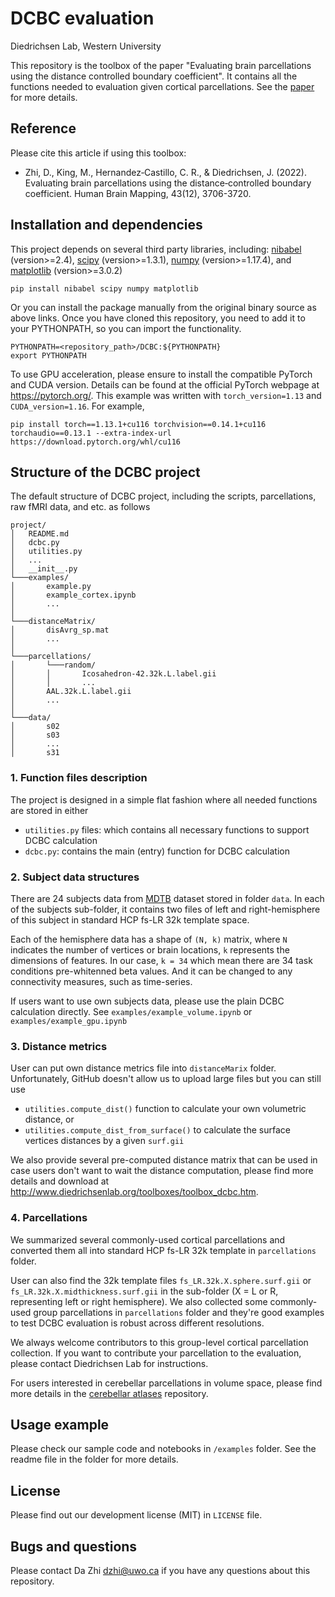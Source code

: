 # DCBC evaluation

Diedrichsen Lab, Western University

This repository is the toolbox of the paper "Evaluating brain parcellations using the distance controlled boundary coefficient". It contains all the functions needed to evaluation given cortical parcellations. See the [paper](https://www.biorxiv.org/content/10.1101/2021.05.11.443151v1) for more details.

## Reference

Please cite this article if using this toolbox:

- Zhi, D., King, M., Hernandez‐Castillo, C. R., & Diedrichsen, J. (2022). Evaluating brain parcellations using the distance‐controlled boundary coefficient. Human Brain Mapping, 43(12), 3706-3720.

## Installation and dependencies
This project depends on several third party libraries, including: [nibabel](https://nipy.org/nibabel/) (version>=2.4), [scipy](https://www.scipy.org/) (version>=1.3.1), [numpy](https://numpy.org/) (version>=1.17.4), and [matplotlib](https://matplotlib.org/) (version>=3.0.2)

	pip install nibabel scipy numpy matplotlib

Or you can install the package manually from the original binary source as above links.	
Once you have cloned this repository, you need to add it to your PYTHONPATH, so you can import the functionality.

    PYTHONPATH=<repository_path>/DCBC:${PYTHONPATH}
    export PYTHONPATH

To use GPU acceleration, please ensure to install the compatible PyTorch and CUDA version. Details can be found
at the official PyTorch webpage at https://pytorch.org/. This example was written with `torch_version=1.13` and
`CUDA_version=1.16`. For example,

    pip install torch==1.13.1+cu116 torchvision==0.14.1+cu116 torchaudio==0.13.1 --extra-index-url https://download.pytorch.org/whl/cu116

## Structure of the DCBC project

The default structure of DCBC project, including the scripts, parcellations, raw fMRI data, and etc. as follows

    project/
    │   README.md
    │   dcbc.py
    │   utilities.py
    │   ...
    │   __init__.py
    └───examples/
    │       example.py
    │       example_cortex.ipynb
    │       ...
    │
    └───distanceMatrix/
    │       disAvrg_sp.mat
    │       ...
    │   
    └───parcellations/
    │       └───random/
    │       │       Icosahedron-42.32k.L.label.gii
    │       │       ...
    │       AAL.32k.L.label.gii
    │       ...
    │   
    └───data/
    │       s02
    │       s03
    │       ...
    │       s31

### 1. Function files description

The project is designed in a simple flat fashion where all needed functions are stored in either

- `utilities.py` files: which contains all necessary functions to support DCBC calculation
- `dcbc.py`: contains the main (entry) function for DCBC calculation

### 2. Subject data structures

There are 24 subjects data from [MDTB](https://openneuro.org/datasets/ds002105/versions/1.1.0) dataset stored in folder `data`. In each of the subjects sub-folder, it contains two files of left and right-hemisphere of this subject in standard HCP fs-LR 32k template space.

Each of the hemisphere data has a shape of `(N, k)` matrix, where `N` indicates the number of vertices or brain locations, `k` represents the dimensions of features. In our case, `k = 34` which mean there are 34 task conditions pre-whitenned beta values. And it can be changed to any connectivity measures, such as time-series.

If users want to use own subjects data, please use the plain DCBC calculation directly. See `examples/example_volume.ipynb` or `examples/example_gpu.ipynb`

### 3. Distance metrics

User can put own distance metrics file into `distanceMarix` folder. Unfortunately, GitHub doesn't allow us to upload large files but you can still use 
- `utilities.compute_dist()` function to calculate your own volumetric distance, or
- `utilities.compute_dist_from_surface()` to calculate the surface vertices distances by a given `surf.gii`

We also provide several pre-computed distance matrix that can be used in case users don't want to wait the distance computation, 
please find more details and download at http://www.diedrichsenlab.org/toolboxes/toolbox_dcbc.htm.

### 4. Parcellations

We summarized several commonly-used cortical parcellations and converted them all into standard HCP fs-LR 32k template 
in `parcellations` folder. 

User can also find the 32k template files `fs_LR.32k.X.sphere.surf.gii` or `fs_LR.32k.X.midthickness.surf.gii` in the 
sub-folder (X = L or R, representing left or right hemisphere). We also collected some commonly-used group parcellations
in `parcellations` folder and they're good examples to test DCBC evaluation is robust across different resolutions.

We always welcome contributors to this group-level cortical parcellation collection. If you want to contribute your 
parcellation to the evaluation, please contact Diedrichsen Lab for instructions.

For users interested in cerebellar parcellations in volume space, please find more details in the 
[cerebellar atlases](https://github.com/DiedrichsenLab/cerebellar_atlases) repository.

## Usage example

Please check our sample code and notebooks in `/examples` folder. See the readme file in the folder for more details.

## License

Please find out our development license (MIT) in `LICENSE` file.

## Bugs and questions

Please contact Da Zhi [dzhi@uwo.ca]() if you have any questions about this repository.

